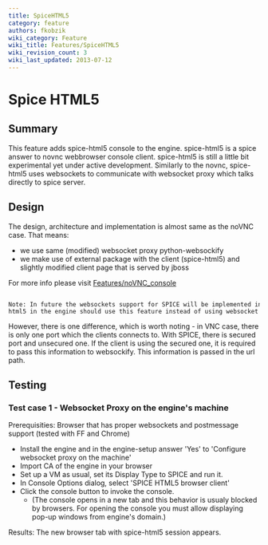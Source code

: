 ```yaml
---
title: SpiceHTML5
category: feature
authors: fkobzik
wiki_category: Feature
wiki_title: Features/SpiceHTML5
wiki_revision_count: 3
wiki_last_updated: 2013-07-12
---
```


# Spice HTML5

## Summary

This feature adds spice-html5 console to the engine. spice-html5 is a spice answer to novnc webbrowser console client. spice-html5 is still a little bit experimental yet under active development. Similarly to the novnc, spice-html5 uses websockets to communicate with websocket proxy which talks directly to spice server.

## Design

The design, architecture and implementation is almost same as the noVNC case. That means:

*   we use same (modified) websocket proxy python-websockify
*   we make use of external package with the client (spice-html5) and slightly modified client page that is served by jboss

For more info please visit [Features/noVNC_console](Features/noVNC_console)

      Note: In future the websockets support for SPICE will be implemented in QEMU. When this happens, the implementation of spice-html5 in the engine should use this feature instead of using websocket proxy.

However, there is one difference, which is worth noting - in VNC case, there is only one port which the clients connects to. With SPICE, there is secured port and unsecured one. If the client is using the secured one, it is required to pass this information to websockify. This information is passed in the url path.

## Testing

### Test case 1 - Websocket Proxy on the engine's machine

Prerequisities: Browser that has proper websockets and postmessage support (tested with FF and Chrome)

*   Install the engine and in the engine-setup answer 'Yes' to 'Configure websocket proxy on the machine'
*   Import CA of the engine in your browser
*   Set up a VM as usual, set its Display Type to SPICE and run it.
*   In Console Options dialog, select 'SPICE HTML5 browser client'
*   Click the console button to invoke the console.
    -   (The console opens in a new tab and this behavior is usualy blocked by browsers. For opening the console you must allow displaying pop-up windows from engine's domain.)

Results: The new browser tab with spice-html5 session appears.
